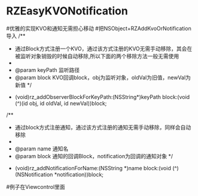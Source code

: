# RZEasyKVONotification
#优雅的实现KVO和通知无需担心移动
#把NSObject+RZAddKvoOrNotification导入
/**
 *  通过Block方式注册一个KVO，通过该方式注册的KVO无需手动移除，其会在被监听对象销毁的时候自动移除,所以下面的两个移除方法一般无需使用
 *
 *  @param keyPath 监听路径
 *  @param block   KVO回调block，obj为监听对象，oldVal为旧值，newVal为新值
 */
- (void)rz_addObserverBlockForKeyPath:(NSString*)keyPath block:(void (^)(id obj, id oldVal, id newVal))block;


/**
 *  通过block方式注册通知，通过该方式注册的通知无需手动移除，同样会自动移除
 *
 *  @param name  通知名
 *  @param block 通知的回调Block，notification为回调的通知对象
 */
- (void)rz_addNotificationForName:(NSString *)name block:(void (^)(NSNotification *notification))block;

#例子在Viewcontrol里面
